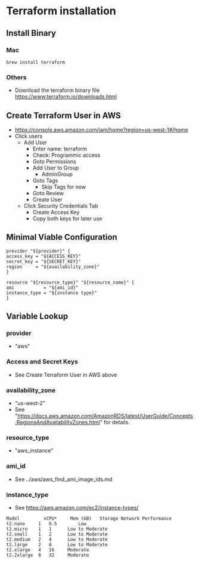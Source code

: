 # Terraform installation


## Install Binary
### Mac
    brew install terraform
### Others
  * Download the terraform binary file https://www.terraform.io/downloads.html

## Create Terraform User in AWS
  * https://console.aws.amazon.com/iam/home?region=us-west-1#/home
  * Click users
    * Add User
      * Enter name: terraform
      * Check: Programmic access
      * Goto Permissions
      * Add User to Group
        * AdminGroup
      * Goto Tags
        * Skip Tags for now
      * Goto Review
      * Create User
    * Click Security Credentials Tab
      * Create Access Key
      * Copy both keys for later use

## Minimal Viable Configuration

```
provider "${provider}" {
access_key = "${ACCESS_KEY}"
secret_key = "${SECRET_KEY}"
region     = "${availability_zone}"
}

resource "${resource_type}" "${resource_name}" {
ami           = "${ami_id}"
instance_type = "${instance type}"
}
```

## Variable Lookup

### provider
  * "aws" 

### Access and Secret Keys
  * See Create Terraform User in AWS above 

### availability_zone
  * "us-west-2"
  * See "https://docs.aws.amazon.com/AmazonRDS/latest/UserGuide/Concepts.RegionsAndAvailabilityZones.html" for details.

### resource_type
  * "aws_instance" 

### ami_id
  * See ../aws/aws_find_ami_image_ids.md 

### instance_type
  * See https://aws.amazon.com/ec2/instance-types/

```
Model 	      vCPU* 	Mem (GB)   Storage Network Performance
t2.nano 	1 	0.5 	   Low
t2.micro 	1 	1 	   Low to Moderate
t2.small 	1 	2 	   Low to Moderate
t2.medium 	2 	4 	   Low to Moderate
t2.large 	2 	8 	   Low to Moderate
t2.xlarge 	4 	16 	   Moderate
t2.2xlarge 	8 	32 	   Moderate
```

